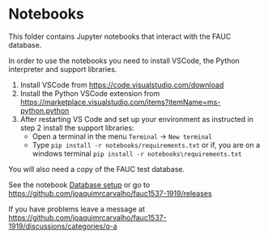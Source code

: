 # Notebooks

This folder contains Jupyter notebooks that interact with the FAUC database.

In order to use the notebooks you need to install VSCode, the Python interpreter and support libraries.

1. Install VSCode from https://code.visualstudio.com/download
2. Install the Python VSCode extension from  https://marketplace.visualstudio.com/items?itemName=ms-python.python
3. After restarting VS Code and set up your environment as instructed in step 2 install the support libraries:
    * Open a terminal in the  menu `Terminal` -> `New terminal`
    * Type ``pip install -r notebooks/requirements.txt`` or if, you are on a windows terminal
         ``pip install -r notebooks\requirements.txt``

You will also need a copy of the FAUC test database. 

See the notebook [Database setup](000-database-setup.ipynb)
or go to https://github.com/joaquimrcarvalho/fauc1537-1919/releases

If you have problems leave a message at https://github.com/joaquimrcarvalho/fauc1537-1919/discussions/categories/q-a

